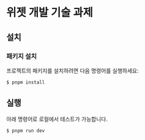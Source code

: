 # 위젯 개발 기술 과제

## 설치

### 패키지 설치

프로젝트의 패키지를 설치하려면 다음 명령어를 실행하세요:

```bash
$ pnpm install
```

## 실행

아래 명령어로 로컬에서 테스트가 가능합니다.

```
$ pnpm run dev
```
